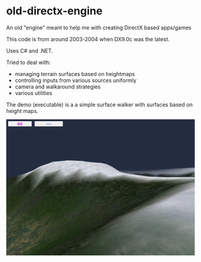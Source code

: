 # old-directx-engine

An old "engine" meant to help me with creating DirectX based apps/games

This code is from around 2003-2004 when DX9.0c was the latest.

Uses C# and .NET.

Tried to deal with:
- managing terrain surfaces based on heightmaps
- controlling inputs from various sources uniformly
- camera and walkaround strategies
- various utilities

The demo (executable) is a a simple surface walker with surfaces based on height maps.

![Screenshot](/screenshot.png)